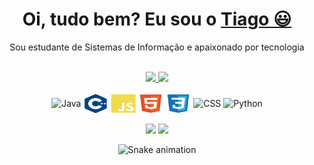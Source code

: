 <div>
  
  <h1 align="center">
    Oi, tudo bem? Eu sou o 
    <a href="(https://www.linkedin.com/in/tiago-de-paula-3446a1282/)">Tiago 😃️</a>
  </h1>
  
  <p align="center">
    Sou estudante de Sistemas de Informação e apaixonado por tecnologia
      <img
           width="10%" 
           align="center" 
           valign="middle" 
           target="_blank" 
      />
    </a>  
  </p>
  
  
</div>

<div align="center">
  <a href="https://github.com/depaulatiago">
    <img  height="150em" src=https://github-readme-stats.vercel.app/api?username=depaulatiago&show_icons=true&theme=radical&count_private=true"/>
    <img height="150em" src="https://github-readme-stats.vercel.app/api/top-langs/?username=depaulatiago&theme=radical&hide_border=false&&layout=compact"/>
  </a>
</div>

<div align="center" valign="top"><br>
  <img align="center" alt="Java" height="30" width="40" src="https://cdn.jsdelivr.net/gh/devicons/devicon/icons/java/java-original-wordmark.svg" />
  <img align="center" alt="C++" height="30" width="40" src="https://raw.githubusercontent.com/devicons/devicon/master/icons/cplusplus/cplusplus-plain.svg" />
  <img align="center" alt="Js" height="30" width="40" src="https://raw.githubusercontent.com/devicons/devicon/master/icons/javascript/javascript-plain.svg">
  <img align="center" alt="HTML" height="30" width="40" src="https://raw.githubusercontent.com/devicons/devicon/master/icons/html5/html5-original.svg">
  <img align="center" alt="CSS" height="30" width="40" src="https://raw.githubusercontent.com/devicons/devicon/master/icons/css3/css3-original.svg">
  <img align="center" alt="CSS" height="30" width="40" src="https://cdn.worldvectorlogo.com/logos/react-2.svg">
  <img align="center" alt="Python" height="40" width="40" src="https://s3.dualstack.us-east-2.amazonaws.com/pythondotorg-assets/media/files/python-logo-only.svg">
  
</div><br>

<div align="center">
  <a href="https://www.instagram.com/depaulaatiago/" target="_blank"><img src="https://img.shields.io/badge/-Instagram-%23E4405F?style=for-the-badge&logo=instagram&logoColor=white" target="_blank"></a>
  <a href="https://www.linkedin.com/in/tiago-de-paula-3446a1282/" target="_blank"><img src="https://img.shields.io/badge/-LinkedIn-%230077B5?style=for-the-badge&logo=linkedin&logoColor=white" target="_blank"></a> 
</div>

<div align="center">

  ![Snake animation](https://github.com/danielbped/danielbped/blob/output/github-contribution-grid-snake.svg)
  
</div>



